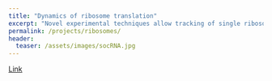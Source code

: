 ```yaml
---
title: "Dynamics of ribosome translation"
excerpt: "Novel experimental techniques allow tracking of single ribosomes."
permalink: /projects/ribosomes/
header:
  teaser: /assets/images/socRNA.jpg
---
```


[Link](https://www.biorxiv.org/content/10.1101/2024.04.08.588516v1.abstract)